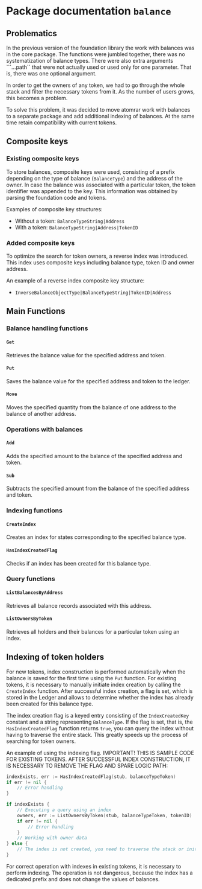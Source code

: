 # Package documentation `balance`

## Problematics

In the previous version of the foundation library the work with balances was in the core package. The functions were jumbled together, there was no systematization of balance types. There were also extra arguments ```...path`` that were not actually used or used only for one parameter. That is, there was one optional argument.

In order to get the owners of any token, we had to go through the whole stack and filter the necessary tokens from it. As the number of users grows, this becomes a problem.

To solve this problem, it was decided to move atomrar work with balances to a separate package and add additional indexing of balances. At the same time retain compatibility with current tokens.

## Composite keys

### Existing composite keys

To store balances, composite keys were used, consisting of a prefix depending on the type of balance (`BalanceType`) and the address of the owner. In case the balance was associated with a particular token, the token identifier was appended to the key. This information was obtained by parsing the foundation code and tokens.

Examples of composite key structures:

- Without a token: `BalanceTypeString|Address`
- With a token: `BalanceTypeString|Address|TokenID`

### Added composite keys

To optimize the search for token owners, a reverse index was introduced. This index uses composite keys including balance type, token ID and owner address.

An example of a reverse index composite key structure:

- `InverseBalanceObjectType|BalanceTypeString|TokenID|Address`

## Main Functions

### Balance handling functions

#### `Get`

Retrieves the balance value for the specified address and token.

#### `Put`

Saves the balance value for the specified address and token to the ledger.

#### `Move`

Moves the specified quantity from the balance of one address to the balance of another address.

### Operations with balances

#### `Add`

Adds the specified amount to the balance of the specified address and token.

#### `Sub`

Subtracts the specified amount from the balance of the specified address and token.

### Indexing functions

#### `CreateIndex`

Creates an index for states corresponding to the specified balance type.

#### `HasIndexCreatedFlag`

Checks if an index has been created for this balance type.

### Query functions

#### `ListBalancesByAddress`

Retrieves all balance records associated with this address.

#### `ListOwnersByToken`

Retrieves all holders and their balances for a particular token using an index.

## Indexing of token holders

For new tokens, index construction is performed automatically when the balance is saved for the first time using the `Put` function. For existing tokens, it is necessary to manually initiate index creation by calling the `CreateIndex` function. After successful index creation, a flag is set, which is stored in the Ledger and allows to determine whether the index has already been created for this balance type.

The index creation flag is a keyed entry consisting of the `IndexCreatedKey` constant and a string representing `BalanceType`. If the flag is set, that is, the `HasIndexCreatedFlag` function returns `true`, you can query the index without having to traverse the entire stack. This greatly speeds up the process of searching for token owners.

An example of using the indexing flag.
IMPORTANT! THIS IS SAMPLE CODE FOR EXISTING TOKENS. AFTER SUCCESSFUL INDEX CONSTRUCTION, IT IS NECESSARY TO REMOVE THE FLAG AND SPARE LOGIC PATH:

```go
indexExists, err := HasIndexCreatedFlag(stub, balanceTypeToken)
if err != nil {
    // Error handling
}

if indexExists {
    // Executing a query using an index
    owners, err := ListOwnersByToken(stub, balanceTypeToken, tokenID)
    if err != nil {
        // Error handling
    }
    // Working with owner data
} else {
    // The index is not created, you need to traverse the stack or initiate index creation
}
```

For correct operation with indexes in existing tokens, it is necessary to perform indexing. The operation is not dangerous, because the index has a dedicated prefix and does not change the values of balances.